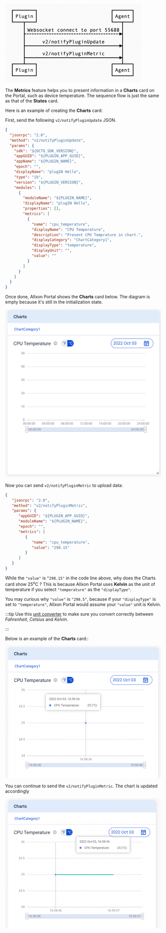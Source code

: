 ![metric-sequence](../_img/metric-sequence.png)

The **Metrics** feature helps you to present information in a **Charts** card on the Portal, such as device temperature. The sequence flow is just the same as that of the **States** card.

Here is an example of creating the **Charts** card:

First, send the following `v2/notifyPluginUpdate` JSON.

```json {17-26}
{
  "jsonrpc": "2.0",
  "method": "v2/notifyPluginUpdate",
  "params": {
    "sdk": "${OCTO_SDK_VERSION}",
    "appGUID": "${PLUGIN_APP_GUID}",
    "appName": "${PLUGIN_NAME}",
    "epoch": "",
    "displayName": "plugIN Hello",
    "type": "ib",
    "version": "${PLUGIN_VERSION}",
    "modules": [
      {
        "moduleName": "${PLUGIN_NAME}",
        "displayName": "plugIN Hello",
        "properties": [],
        "metrics": [
          {
            "name": "cpu_temperature",
            "displayName": "CPU Temperature",
            "description": "Present CPU Temprature in chart.",
            "displayCategory": "ChartCategory1",
            "displayType": "temperature",
            "displayUnit": "",
            "value": ""
          }
        ]
      }
    ]
  }
}
```

Once done, Allxon Portal shows the **Charts** card below. The diagram is empty because it's still in the initialization state.


![metric-init](../_img/metric-init.png)

Now you can send `v2/notifyPluginMetric` to upload data:


```json
{
   "jsonrpc": "2.0",
   "method": "v2/notifyPluginMetric",
   "params": {
      "appGUID": "${PLUGIN_APP_GUID}",
      "moduleName": "${PLUGIN_NAME}",
      "epoch": "",
      "metrics": [
         {
            "name": "cpu_temperature",
            "value": "298.15"
         }
      ]
   }
}
```
While the `"value"` is `“298.15"` in the code line above, why does the Charts card show 25<sup>o</sup>C ? This is because Allxon Portal uses **Kelvin** as the unit of temperature if you select `"temperature"` as the `"displayType"`.
 
You may curious why `"value"` is `"298.5"`, because if your `"displayType"` is set to `"temperature"`, Allxon Portal would assume your `"value"` unit is Kelvin.

:::tip
Use this [unit converter](https://www.unitconverters.net/) to make sure you convert correctly between *Fahrenheit*, *Celsius* and *Kelvin*.

:::

Below is an example of the **Charts** card::

![metric-first-shot](../_img/metrics-first-shot.png)

You can continue to send the `v2/notifyPluginMetric`. The chart is updated accordingly

![metric-second-shot](../_img/metrics-second-shot.png)
